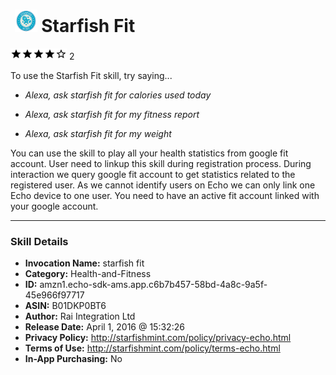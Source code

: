 # &nbsp;<img src="skill_icon" alt="Starfish Fit icon" width="36"> Starfish Fit
![4 stars](../../images/ic_star_black_18dp_1x.png)![4 stars](../../images/ic_star_black_18dp_1x.png)![4 stars](../../images/ic_star_black_18dp_1x.png)![4 stars](../../images/ic_star_black_18dp_1x.png)![4 stars](../../images/ic_star_border_black_18dp_1x.png) 2

To use the Starfish Fit skill, try saying...

* *Alexa, ask starfish fit for calories used today*

* *Alexa, ask starfish fit for my fitness report*

* *Alexa, ask starfish fit for my weight*

You can use the skill to play all your health statistics from google fit account. User need to linkup this skill during registration process. During interaction we query google fit account to get statistics related to the registered user. As we cannot identify users on Echo we can only link one Echo device to one user. You need to have an active fit account linked with your google account.

***

### Skill Details

* **Invocation Name:** starfish fit
* **Category:** Health-and-Fitness
* **ID:** amzn1.echo-sdk-ams.app.c6b7b457-58bd-4a8c-9a5f-45e966f97717
* **ASIN:** B01DKP0BT6
* **Author:** Rai Integration Ltd
* **Release Date:** April 1, 2016 @ 15:32:26
* **Privacy Policy:** http://starfishmint.com/policy/privacy-echo.html
* **Terms of Use:** http://starfishmint.com/policy/terms-echo.html
* **In-App Purchasing:** No
